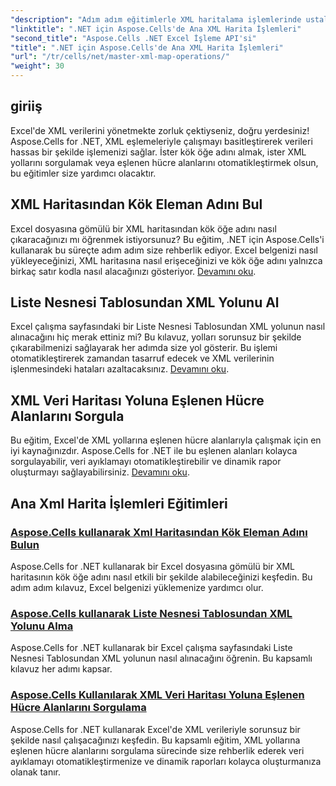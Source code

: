 ```yaml
---
"description": "Adım adım eğitimlerle XML haritalama işlemlerinde ustalaşın. Excel dosyalarındaki kök öğeleri alın, XML yollarını sorgulayın ve hücre alanlarını kolayca haritalayın."
"linktitle": ".NET için Aspose.Cells'de Ana XML Harita İşlemleri"
"second_title": "Aspose.Cells .NET Excel İşleme API'si"
"title": ".NET için Aspose.Cells'de Ana XML Harita İşlemleri"
"url": "/tr/cells/net/master-xml-map-operations/"
"weight": 30
---
```


## giriiş

Excel'de XML verilerini yönetmekte zorluk çektiyseniz, doğru yerdesiniz! Aspose.Cells for .NET, XML eşlemeleriyle çalışmayı basitleştirerek verileri hassas bir şekilde işlemenizi sağlar. İster kök öğe adını almak, ister XML yollarını sorgulamak veya eşlenen hücre alanlarını otomatikleştirmek olsun, bu eğitimler size yardımcı olacaktır.

## XML Haritasından Kök Eleman Adını Bul  
Excel dosyasına gömülü bir XML haritasından kök öğe adını nasıl çıkaracağınızı mı öğrenmek istiyorsunuz? Bu eğitim, .NET için Aspose.Cells'i kullanarak bu süreçte adım adım size rehberlik ediyor. Excel belgenizi nasıl yükleyeceğinizi, XML haritasına nasıl erişeceğinizi ve kök öğe adını yalnızca birkaç satır kodla nasıl alacağınızı gösteriyor. [Devamını oku](./find-root-element-name-from-xml-map/).

## Liste Nesnesi Tablosundan XML Yolunu Al  
Excel çalışma sayfasındaki bir Liste Nesnesi Tablosundan XML yolunun nasıl alınacağını hiç merak ettiniz mi? Bu kılavuz, yolları sorunsuz bir şekilde çıkarabilmenizi sağlayarak her adımda size yol gösterir. Bu işlemi otomatikleştirerek zamandan tasarruf edecek ve XML verilerinin işlenmesindeki hataları azaltacaksınız. [Devamını oku](./retrieve-xml-path-from-list-object-table/).

## XML Veri Haritası Yoluna Eşlenen Hücre Alanlarını Sorgula  
Bu eğitim, Excel'de XML yollarına eşlenen hücre alanlarıyla çalışmak için en iyi kaynağınızdır. Aspose.Cells for .NET ile bu eşlenen alanları kolayca sorgulayabilir, veri ayıklamayı otomatikleştirebilir ve dinamik rapor oluşturmayı sağlayabilirsiniz. [Devamını oku](./query-cell-areas-mapped-to-xml-data-map-path/).

## Ana Xml Harita İşlemleri Eğitimleri
### [Aspose.Cells kullanarak Xml Haritasından Kök Eleman Adını Bulun](./find-root-element-name-from-xml-map/)
Aspose.Cells for .NET kullanarak bir Excel dosyasına gömülü bir XML haritasının kök öğe adını nasıl etkili bir şekilde alabileceğinizi keşfedin. Bu adım adım kılavuz, Excel belgenizi yüklemenize yardımcı olur.
### [Aspose.Cells kullanarak Liste Nesnesi Tablosundan XML Yolunu Alma](./retrieve-xml-path-from-list-object-table/)
Aspose.Cells for .NET kullanarak bir Excel çalışma sayfasındaki Liste Nesnesi Tablosundan XML yolunun nasıl alınacağını öğrenin. Bu kapsamlı kılavuz her adımı kapsar.
### [Aspose.Cells Kullanılarak XML Veri Haritası Yoluna Eşlenen Hücre Alanlarını Sorgulama](./query-cell-areas-mapped-to-xml-data-map-path/)
Aspose.Cells for .NET kullanarak Excel'de XML verileriyle sorunsuz bir şekilde nasıl çalışacağınızı keşfedin. Bu kapsamlı eğitim, XML yollarına eşlenen hücre alanlarını sorgulama sürecinde size rehberlik ederek veri ayıklamayı otomatikleştirmenize ve dinamik raporları kolayca oluşturmanıza olanak tanır.
